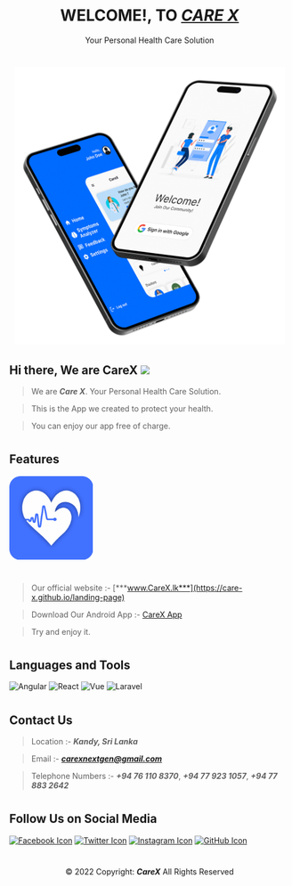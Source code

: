# <div align="center">WELCOME!, TO <a href="https://care-x.github.io/landing-page" title="CareX">***CARE X***</a></div>
<div align="center">Your Personal Health Care Solution</div>

#
<div align="center"><img src="welcome-page.png" height="500px" title="Welcome!, to CareX"></div>

## Hi there, We are CareX <img src="https://raw.githubusercontent.com/MartinHeinz/MartinHeinz/master/wave.gif" height="40px">

> We are <b><i>Care X</i></b>. Your Personal Health Care Solution.

> This is the App we created to protect your health.

> You can enjoy our app free of charge.

#
## Features

<img src="care-x_logo.png" height="150px" title="Our Logo">

#
> Our official website :- <span title="Our official website">[***www.CareX.lk***](https://care-x.github.io/landing-page)</span>

> Download Our Android App :- [CareX App](https://github.com/Care-X/carex/releases/download/v1.0.16/app-release.apk)

> Try and enjoy it.

#
## Languages and Tools

<img src="https://img.icons8.com/color/40/angularjs.png" alt="Angular" title="Angular"> <img src="https://img.icons8.com/plasticine/40/react.png" alt="React" title="React"> <img src="https://img.icons8.com/color/40/vue-js.png" alt="Vue" title="Vue"> <img src="https://upload.wikimedia.org/wikipedia/commons/thumb/9/9a/Laravel.svg/35px-Laravel.svg.png" alt="Laravel" title="Laravel">


#
## Contact Us

> Location :- <b><i>Kandy, Sri Lanka</i></b>

> Email :- [<b><i>carexnextgen@gmail.com</i></b>](mailto:carexnextgen@gmail.com)

> Telephone Numbers :- <b><i>+94 76 110 8370</b></i>, <b><i>+94 77 923 1057</b></i>, <b><i>+94 77 883 2642</b></i>

#
## Follow Us on Social Media

<a href="https://www.facebook.com/people/CareX/100087295841494"><img src="https://img.icons8.com/fluency/40/facebook-new.png" alt="Facebook Icon"/></a> <a href="https://twitter.com/CareX2022"><img src="https://img.icons8.com/color/40/000000/twitter-circled--v1.png" alt="Twitter Icon"/></a> <a href="https://www.instagram.com/carexnextgen/?igshid=YmMyMTA2M2Y%3D"><img src="https://img.icons8.com/color/40/000000/instagram-new.png" alt="Instagram Icon"/></a> <a href="https://github.com/Care-X"><img src="https://img.icons8.com/fluency/40/000000/github.png" alt="GitHub Icon"/></a>


#
<div align="center">© 2022 Copyright: <b><i>CareX</i></b> All Rights Reserved</div>
